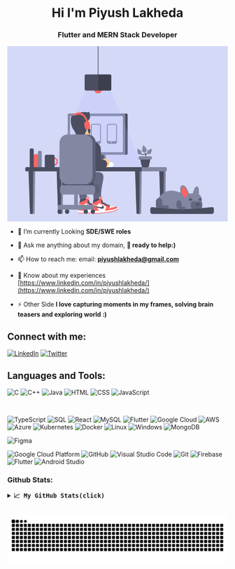 <h1 align="center">Hi  I'm Piyush Lakheda</h1>
<h3 align="center">Flutter and MERN Stack Developer</h3>
<p align="Center"><img align="Center"  height="400" src="hu.gif"></p>

- 🌱 I’m currently Looking **SDE/SWE roles**

- 💬 Ask me anything about my domain, **🤝 ready to help:)**

- 📫 How to reach me: email: **piyushlakheda@gmail.com**

- 📄 Know about my experiences [https://www.linkedin.com/in/piyushlakheda/](https://www.linkedin.com/in/piyushlakheda/)

- ⚡ Other Side **I love capturing moments in my frames, solving brain teasers and exploring world :)**

<h2 align="left">Connect with me:</h2>

<p align="left">


[![LinkedIn](https://img.icons8.com/color/48/000000/linkedin.png)](https://www.linkedin.com/in/piyushlakheda/)
[![Twitter](https://img.icons8.com/color/48/000000/twitter.png)](https://twitter.com/piyush_lakheda)


</a>

</p>
<h2 align="left">Languages and Tools:</h2>
<p align="left">  

![C](https://img.icons8.com/color/48/000000/c-programming.png) 
![C++](https://img.icons8.com/color/48/000000/c-plus-plus-logo.png) 
![Java](https://img.icons8.com/color/48/000000/java-coffee-cup-logo.png) 
![HTML](https://img.icons8.com/color/48/000000/html-5.png) 
![CSS](https://img.icons8.com/color/48/000000/css3.png) 
![JavaScript](https://img.icons8.com/color/48/000000/javascript.png) 

<br>

![TypeScript](https://img.icons8.com/color/48/000000/typescript.png) 
![SQL](https://img.icons8.com/color/48/000000/sql.png) 
![React](https://img.icons8.com/color/48/000000/react-native.png) 
![MySQL](https://img.icons8.com/color/48/000000/mysql.png)
![Flutter](https://img.icons8.com/color/48/000000/flutter.png) 
![Google Cloud](https://img.icons8.com/color/48/000000/google-cloud.png)
![AWS](https://img.icons8.com/color/48/000000/amazon-web-services.png) 
![Azure](https://img.icons8.com/color/48/000000/microsoft-azure.png) 
![Kubernetes](https://img.icons8.com/color/48/000000/kubernetes.png) 
![Docker](https://img.icons8.com/color/48/000000/docker.png) 
![Linux](https://img.icons8.com/color/48/000000/linux.png) 
![Windows](https://img.icons8.com/color/48/000000/windows-10.png)
![MongoDB](https://img.icons8.com/color/48/000000/mongodb.png)



![Figma](https://img.icons8.com/color/48/000000/figma.png) 


</p>

![Google Cloud Platform](https://img.shields.io/badge/Google_Cloud-4285F4?style=for-the-badge&logo=google-cloud&logoColor=white)
![GitHub](https://img.shields.io/badge/GitHub-181717?style=for-the-badge&logo=github)
![Visual Studio Code](https://img.shields.io/badge/Visual_Studio_Code-007ACC?style=for-the-badge&logo=Visual-Studio-Code&logoColor=white)
![Git](https://img.shields.io/badge/Git-F05032?style=for-the-badge&logo=Git&logoColor=white)
![Firebase](https://img.shields.io/badge/Firebase-ffcb2c?style=for-the-badge&logo=Firebase&logoColor=white)
![Flutter](https://img.shields.io/badge/Flutter-47c5fb?style=for-the-badge&logo=Flutter&logoColor=white)
![Android Studio](https://img.shields.io/badge/Android_Studio-3DDC84?style=for-the-badge&logo=Android-Studio&logoColor=ffffff)

 
 </p>
 
<h3 align="left">Github Stats:</h3>
<details>
  <summary><b><samp>📈 My GitHub Stats(click)</samp></b></summary>
<br>
<p align="center"> <img align="center" src="https://github-readme-streak-stats.herokuapp.com?user=piyushlakheda&theme=holi-theme&date_format=M%20j%5B%2C%20Y%5D"/>
</p>
</details>
 
<br>
 

![snake svg](https://github.com/piyushlakheda/piyushlakheda/blob/main/github-contribution-grid-snake.svg)
 
 

